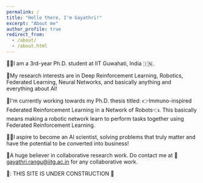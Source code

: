 ```yaml
---
permalink: /
title: "Hello there, I'm Gayathri!"
excerpt: "About me"
author_profile: true
redirect_from: 
  - /about/
  - /about.html
---
```


👩‍🎓I am a 3rd-year Ph.D. student at IIT Guwahati, India 🇮🇳.

🤖My research interests are in Deep Reinforcement Learning, Robotics, Federated Learning, Neural Networks, and basically anything and everything about AI!

📑I'm currently working towards my Ph.D. thesis titled: 👉Immuno-inspired Federated Reinforcement Learning in a Network of Robots👈. This basically means making a robotic network learn to perform tasks together using Federated Reinforcement Learning.

👩‍💻I aspire to become an AI scientist, solving problems that truly matter and have the potential to be converted into business! 

🤝A huge believer in collaborative research work. Do contact me at 📧gayathri.rangu@iitg.ac.in for any collaborative work.

🚧: THIS SITE IS UNDER CONSTRUCTION 🚧
